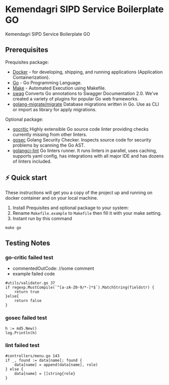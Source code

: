# Kemendagri SIPD Service Boilerplate GO
Kemendagri SIPD Service Boilerplate GO

## Prerequisites
Prequisites package:
* [Docker](https://www.docker.com/get-started) - for developing, shipping, and running applications (Application Containerization).
* [Go](https://golang.org/) - Go Programming Language.
* [Make](https://golang.org/) - Automated Execution using Makefile.
* [swag](https://github.com/swaggo/swag) Converts Go annotations to Swagger Documentation 2.0. We've created a variety of plugins for popular Go web frameworks.
* [golang-migrate/migrate](https://github.com/golang-migrate/migrate#cli-usage) Database migrations written in Go. Use as CLI or import as library for apply migrations.

Optional package:
* [gocritic](https://github.com/go-critic/go-critic) Highly extensible Go source code linter providing checks currently missing from other linters.
* [gosec](https://github.com/securego/gosec) Golang Security Checker. Inspects source code for security problems by scanning the Go AST.
* [golangci-lint](https://github.com/golangci/golangci-lint) Go linters runner. It runs linters in parallel, uses caching, supports yaml config, has integrations with all major IDE and has dozens of linters included.

## ⚡️ Quick start
These instructions will get you a copy of the project up and running on docker container and on your local machine.
1. Install Prequisites and optional package to your system:
2. Rename `Makefile.example` to `Makefile` then fill it with your make setting.
3. Instant run by this command
```shell
make go
```

## Testing Notes

### go-critic failed test
- commentedOutCode: //some comment
- example failed code
```
#utils/validator.go 37
if regexp.MustCompile(`^[a-zA-Z0-9/*-]*$`).MatchString(fieldstr) {
    return true
}else{
    return false
}
```

### gosec failed test
```
h := md5.New()
log.Println(h)
```

### lint failed test
```
#controllers/menu.go 143
if _, found := data[name]; found {
    data[name] = append(data[name], role)
} else {
    data[name] = []string{role}
}
```